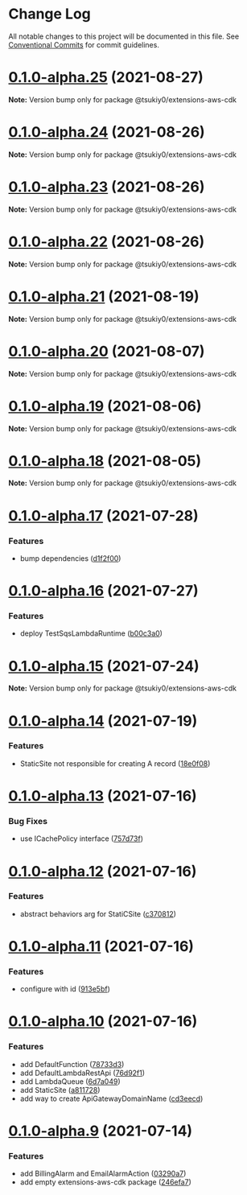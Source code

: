 # Change Log

All notable changes to this project will be documented in this file.
See [Conventional Commits](https://conventionalcommits.org) for commit guidelines.

# [0.1.0-alpha.25](https://github.com/tsukiy0-org/extensions-js/compare/v0.1.0-alpha.24...v0.1.0-alpha.25) (2021-08-27)

**Note:** Version bump only for package @tsukiy0/extensions-aws-cdk





# [0.1.0-alpha.24](https://github.com/tsukiy0-org/extensions-js/compare/v0.1.0-alpha.23...v0.1.0-alpha.24) (2021-08-26)

**Note:** Version bump only for package @tsukiy0/extensions-aws-cdk





# [0.1.0-alpha.23](https://github.com/tsukiy0-org/extensions-js/compare/v0.1.0-alpha.22...v0.1.0-alpha.23) (2021-08-26)

**Note:** Version bump only for package @tsukiy0/extensions-aws-cdk





# [0.1.0-alpha.22](https://github.com/tsukiy0-org/extensions-js/compare/v0.1.0-alpha.21...v0.1.0-alpha.22) (2021-08-26)

**Note:** Version bump only for package @tsukiy0/extensions-aws-cdk





# [0.1.0-alpha.21](https://github.com/tsukiy0-org/extensions-js/compare/v0.1.0-alpha.20...v0.1.0-alpha.21) (2021-08-19)

**Note:** Version bump only for package @tsukiy0/extensions-aws-cdk





# [0.1.0-alpha.20](https://github.com/tsukiy0-org/extensions-js/compare/v0.1.0-alpha.19...v0.1.0-alpha.20) (2021-08-07)

**Note:** Version bump only for package @tsukiy0/extensions-aws-cdk





# [0.1.0-alpha.19](https://github.com/tsukiy0-org/extensions-js/compare/v0.1.0-alpha.18...v0.1.0-alpha.19) (2021-08-06)

**Note:** Version bump only for package @tsukiy0/extensions-aws-cdk





# [0.1.0-alpha.18](https://github.com/tsukiy0-org/extensions-js/compare/v0.1.0-alpha.17...v0.1.0-alpha.18) (2021-08-05)

**Note:** Version bump only for package @tsukiy0/extensions-aws-cdk





# [0.1.0-alpha.17](https://github.com/tsukiy0-org/extensions-js/compare/v0.1.0-alpha.16...v0.1.0-alpha.17) (2021-07-28)


### Features

* bump dependencies ([d1f2f00](https://github.com/tsukiy0-org/extensions-js/commit/d1f2f000c13b986b2a235d2b27b5de1a8faf0ea3))





# [0.1.0-alpha.16](https://github.com/tsukiy0-org/extensions-js/compare/v0.1.0-alpha.15...v0.1.0-alpha.16) (2021-07-27)


### Features

* deploy TestSqsLambdaRuntime ([b00c3a0](https://github.com/tsukiy0-org/extensions-js/commit/b00c3a0fecaa62cf532011fd575465f7c6084cca))





# [0.1.0-alpha.15](https://github.com/tsukiy0-org/extensions-js/compare/v0.1.0-alpha.14...v0.1.0-alpha.15) (2021-07-24)

**Note:** Version bump only for package @tsukiy0/extensions-aws-cdk





# [0.1.0-alpha.14](https://github.com/tsukiy0-org/extensions-js/compare/v0.1.0-alpha.13...v0.1.0-alpha.14) (2021-07-19)


### Features

* StaticSite not responsible for creating A record ([18e0f08](https://github.com/tsukiy0-org/extensions-js/commit/18e0f0859eb3c540f1b57c1aca118da375034639))





# [0.1.0-alpha.13](https://github.com/tsukiy0-org/extensions-js/compare/v0.1.0-alpha.12...v0.1.0-alpha.13) (2021-07-16)


### Bug Fixes

* use ICachePolicy interface ([757d73f](https://github.com/tsukiy0-org/extensions-js/commit/757d73f743236fdff7559b22e027e85c3ac08ba1))





# [0.1.0-alpha.12](https://github.com/tsukiy0-org/extensions-js/compare/v0.1.0-alpha.11...v0.1.0-alpha.12) (2021-07-16)


### Features

* abstract behaviors arg for StatiCSite ([c370812](https://github.com/tsukiy0-org/extensions-js/commit/c370812c86036f8d72c499bd5c43728a36bcf9be))





# [0.1.0-alpha.11](https://github.com/tsukiy0-org/extensions-js/compare/v0.1.0-alpha.10...v0.1.0-alpha.11) (2021-07-16)


### Features

* configure with id ([913e5bf](https://github.com/tsukiy0-org/extensions-js/commit/913e5bf1fcc6f2d005de18ac2ea4fbe928277667))





# [0.1.0-alpha.10](https://github.com/tsukiy0-org/extensions-js/compare/v0.1.0-alpha.9...v0.1.0-alpha.10) (2021-07-16)


### Features

* add DefaultFunction ([78733d3](https://github.com/tsukiy0-org/extensions-js/commit/78733d3ba6b079ca4fd6e9212dc8711902e15099))
* add DefaultLambdaRestApi ([76d92f1](https://github.com/tsukiy0-org/extensions-js/commit/76d92f1d5d50dc79762645de40467d51e1c37a90))
* add LambdaQueue ([6d7a049](https://github.com/tsukiy0-org/extensions-js/commit/6d7a0492e9bde0ea19241444a8c586d37e5374e9))
* add StaticSite ([a811728](https://github.com/tsukiy0-org/extensions-js/commit/a811728b08b5ff0da854d28a0c00ec9381db9fa2))
* add way to create ApiGatewayDomainName ([cd3eecd](https://github.com/tsukiy0-org/extensions-js/commit/cd3eecdb58f23d2cbffd9da07b784bb10c33e074))





# [0.1.0-alpha.9](https://github.com/tsukiy0-org/extensions-js/compare/v0.1.0-alpha.8...v0.1.0-alpha.9) (2021-07-14)


### Features

* add BillingAlarm and EmailAlarmAction ([03290a7](https://github.com/tsukiy0-org/extensions-js/commit/03290a7336d9af9fb8dffeff581783332244c954))
* add empty extensions-aws-cdk package ([246efa7](https://github.com/tsukiy0-org/extensions-js/commit/246efa78ccb8b11a4bb922c43119d15f084c760f))
